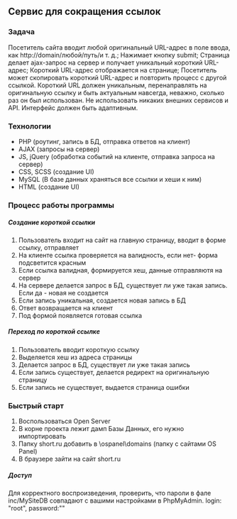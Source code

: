 ## Сервис для сокращения ссылок 

### Задача
Посетитель сайта вводит любой оригинальный URL-адрес в поле ввода, как http://domain/любой/путь/и т. д.; Нажимает кнопку submit; Страница делает ajax-запрос на сервер и получает уникальный короткий URL-адрес; Короткий URL-адрес отображается на странице; Посетитель может скопировать короткий URL-адрес и повторить процесс с другой ссылкой. Короткий URL должен уникальным, перенаправлять на оригинальную ссылку и быть актуальным навсегда, неважно, сколько раз он был использован. Не использовать никаких внешних сервисов и API. Интерфейс должен быть адаптивным. 

### Технологии

- PHP (роутинг, запись в БД, отправка ответов на клиент)
- AJAX (запросы на сервер)
- JS, jQuery (обработка событий на клиенте, отправка запроса на сервер)
- CSS, SCSS (создание UI)
- MySQL (В базе данных храняться все ссылки и хеши к ним)
- HTML (создание UI)

### Процесс работы программы

##### Создание короткой ссылки
1. Пользователь входит на сайт на главную страницу, вводит в форме ссылку, отправляет
2. На клиенте ссылка проверяется на валидность, если нет- форма подсветится красным
3. Если ссылка валидная, формируется хеш, данные отправляютя на сервер
3. На сервере делается запрос в БД, существует ли уже такая запись. Если да - новая не создается
4. Если запись уникальная, создается новая запись в БД
5. Ответ возвращается на клиент
6. Под формой появляется готовая ссылка

##### Переход по короткой ссылке
1. Пользователь вводит короткую ссылку
2. Выделяется хеш из адреса страницы
3. Делается запрос в БД, существует ли уже такая запись
4. Если запись существует, делается редирект на оригинальную страницу
5. Если запись не существует, выдается страница ошибки

### Быстрый старт
1. Воспользоваться Open Server 
2. В корне проекта лежит дамп Базы Данных, его нужно импортировать
3. Папку short.ru добавить в \ospanel\domains (папку с сайтами OS Panel)
4. В браузере зайти на сайт short.ru

##### Доступ
Для корректного воспроизведения, проверить, что пароли в фале inc/MySiteDB совпадают с вашими настройками
в PhpMyAdmin. 
login: "root",  password:""

